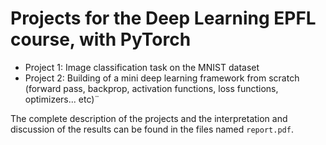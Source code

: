 # Projects for the Deep Learning EPFL course, with PyTorch

- Project 1: Image classification task on the MNIST dataset
- Project 2: Building of a mini deep learning framework from scratch (forward pass, backprop, activation functions, loss functions, optimizers... etc)¨

The complete description of the projects and the interpretation and discussion of the results can be found in the files named ```report.pdf```.
